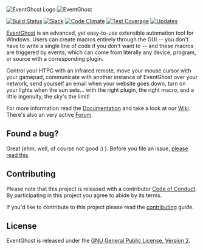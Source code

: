![EventGhost Logo](images/logo.png)  ![EventGhost](images/logo2.png)

[![Build Status](https://ci.appveyor.com/api/projects/status/tpubtsel5yxek8wx/branch/master?svg=true)](https://ci.appveyor.com/project/EventGhost/eventghost/branch/master/artifacts)
[![Slack](https://img.shields.io/badge/join_us_on_Slack--brightgreen.svg?logo=slack&longCache=false&style=flat&logoWidth=20)](https://join.slack.com/t/eventghost/shared_invite/enQtNDYwMDU1OTE0ODY1LWUxMGY2MGY3OTNiNmIxZDBiYTQwOTQ1NjJiNmVmN2EyYWVlMjg4MzUwYTU3ZGViZTQyOTg3OGU4ZTA2N2MxMzk)
[![Code Climate](https://codeclimate.com/github/EventGhost/EventGhost/badges/gpa.svg)](https://codeclimate.com/github/EventGhost/EventGhost)
[![Test Coverage](https://codeclimate.com/github/EventGhost/EventGhost/badges/coverage.svg)](https://codeclimate.com/github/EventGhost/EventGhost/coverage)
[![Updates](https://pyup.io/repos/github/EventGhost/EventGhost/shield.svg)](https://pyup.io/repos/github/EventGhost/EventGhost/)



[EventGhost](http://www.eventghost.org) is an advanced, yet easy-to-use extensible automation tool for Windows. Users can create macros entirely through the GUI -- you don't have to write a single line of code if you don't want to -- and these macros are triggered by events, which can come from literally any device, program, or source with a corresponding plugin.

Control your HTPC with an infrared remote, move your mouse cursor with your gamepad, communicate with another instance of EventGhost over your network, send yourself an email when your website goes down, turn on your lights when the sun sets... with the right plugin, the right macro, and a little ingenuity, the sky's the limit!

For more information read the [Documentation](http://www.eventghost.org/docs/) and take a look at our [Wiki](http://www.eventghost.org/mediawiki/). There's also an very active [Forum](http://www.eventghost.org/forum/).



Found a bug?
------------

Great (ehm, well, of course not good :) ). Before you file an issue, [please read this](CONTRIBUTING.md#i-want-to-report-a-bug)



Contributing
------------

Please note that this project is released with a contributor [Code of Conduct](code_of_conduct.md). By participating in this project you agree to abide by its terms.

If you'd like to contribute to this project please read the [contributing](CONTRIBUTING.md) guide.



License
-------

EventGhost is released under the [GNU General Public License, Version 2](gpl-2.0.md).

